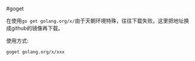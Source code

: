 #goget

在使用`go get golang.org/x/`由于天朝环境特殊，往往下载失败。这里把地址换成github的镜像再下载。

使用方式:
```sh
goget golang.org/x/xxx
```